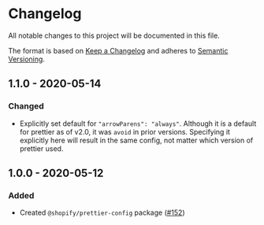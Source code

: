 # Changelog

All notable changes to this project will be documented in this file.

The format is based on [Keep a Changelog](http://keepachangelog.com/en/1.0.0/)
and adheres to [Semantic Versioning](http://semver.org/spec/v2.0.0.html).

<!-- ## Unrelased -->

## 1.1.0 - 2020-05-14

### Changed

- Explicitly set default for `"arrowParens": "always"`.  Although it is a default for prettier as of v2.0, it was `avoid` in prior versions.  Specifying it explicitly here will result in the same config, not matter which version of prettier used.

## 1.0.0 - 2020-05-12

### Added

- Created `@shopify/prettier-config` package ([#152](https://github.com/Shopify/web-configs/pull/152))
